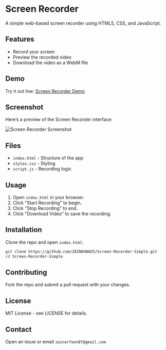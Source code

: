# Screen Recorder

A simple web-based screen recorder using HTML5, CSS, and JavaScript.

## Features

- Record your screen
- Preview the recorded video
- Download the video as a WebM file

## Demo

Try it out live: [Screen Recorder Demo](https://screen-recorder-simple.vercel.app/)

## Screenshot

Here’s a preview of the Screen Recorder interface:

![Screen Recorder Screenshot](https://github.com/user-attachments/assets/009990ae-9b49-4e3f-8b4b-bb86672f3a13)


## Files

- `index.html` - Structure of the app
- `styles.css` - Styling
- `script.js` - Recording logic

## Usage

1. Open `index.html` in your browser.
2. Click "Start Recording" to begin.
3. Click "Stop Recording" to end.
4. Click "Download Video" to save the recording.

## Installation

Clone the repo and open `index.html`:

```sh
git clone https://github.com/ZAINKHAN25/Screen-Recorder-Simple.git
cd Screen-Recorder-Simple
```

## Contributing

Fork the repo and submit a pull request with your changes.

## License

MIT License - see LICENSE for details.

## Contact

Open an issue or email `zainarfeen87@gmail.com`
